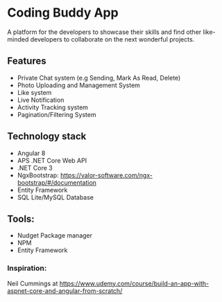 # Coding Buddy App
A platform for the developers to showcase their skills and find other like-minded developers to collaborate on the next wonderful projects. 

## Features
- Private Chat system (e.g Sending, Mark As Read, Delete)
- Photo Uploading and Management System
- Like system
- Live Notification
- Activity Tracking system
- Pagination/Filtering System

## Technology stack
- Angular 8
- APS .NET Core Web API
- .NET Core 3 
- NgxBootstrap: https://valor-software.com/ngx-bootstrap/#/documentation
- Entity Framework
- SQL Lite/MySQL Database

## Tools:
- Nudget Package manager
- NPM
- Entity Framework

### Inspiration:
Neil Cummings at 
https://www.udemy.com/course/build-an-app-with-aspnet-core-and-angular-from-scratch/
